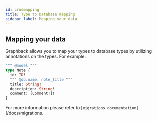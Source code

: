 ```yaml
---
id: crudmapping
title: Type to Database mapping
sidebar_label: Mapping your data
---
```


## Mapping your data

Graphback allows you to map your types to database types by utilizing annotations on the types.
For example:

```graphql
""" @model """
type Note {
  id: ID!
  """ @db.name: note_title """
  title: String!
  description: String!
  comment: [Comment!]!
}

```

For more information please refer to [`migrations documentation`](/docs/migrations.
